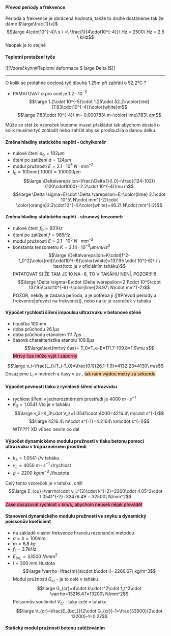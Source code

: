 #### Převod periody a frekvence
Perioda a frekvence je obrácená hodnota, takže to druhé dostaneme tak že dáme $\large\frac{1}{x}$ $$\large 4\cdot10^{-4}\ s \ =\  \frac{1}{4\cdot10^{-4}}\ Hz = 2500\ Hz = 2.5 \ kHz$$
Naopak je to stejně

#### Teplotní protažení tyče
![[Vzorečkynn#Teplotní deformace $ large Delta l$]]

---
O kolik se protáhne ocelová tyč dlouhá 1.25m při zahřátí o 52,2°C ?
- PAMATOVAT $\alpha$ pro ocel je $1.2\cdot 10^{-5}$
$$\large 1.2\cdot 10^{-5}\cdot 1.25\cdot 52.2=\color{red}{7.83\cdot10^{-4}}\color{white}m$$
$$\large 7.83\cdot 10^{-4}\ m= 0.000783\ m=\color{lime}783\ qm$$

Může se stát že vzoreček budeme muset přskládat tak abychom dostali o kolik musíme tyč zchladit nebo zahřát aby se prodloužila o danou délku.

#### Změna hladiny statického napětí - úchylkoměr
- nulové čtení $d_0=102\mu m$
- čtení po zatížení $d=124\mu m$
- modul pružnosti $E=2.1\cdot 10^5\ N\cdot mm^{-2}$ 
- $l_0=100mm (\cdot 1000) = 100000\mu m$
$$\large \Delta\varepsilon=\frac{\Delta l}{l_0}=\frac{(124-102)}{100\cdot1000}=2.2\cdot 10^{-4}\mu m$$
$$\large \Delta \sigma=E\cdot \Delta \varepsilon=E=\color{lime} 2.1\cdot 10^5\ N\cdot mm^{-2}\cdot \color{orange}2.2\cdot10^{-4}\color{white}=46.2\ N\cdot mm^{-2}$$
#### Změna hladiny statického napětí - strunový tenzometr
- nulové čtení $f_0=931Hz$
- čtení po zatížení $f=965Hz$
- modul pružnosti $E=2.1\cdot 10^5\ N\cdot mm^{-2}$ 
- konstanta tenzometru $K=2.14\cdot 10^{-3}\mu m/m Hz^2$
$$\large \Delta\varepsilon=K\cdot[f^2-f_0^2]\color{red}\cdot10^{-6}\color{white}=137.95 \cdot 10^{-6}\ \ \ \text{toto je v oficiálním taháku}$$
PATATOVAT SI ŽE TAM JE 10 NA -6, TO V TAKÁHU NENÍ, POZOR!!!!!!
$$\large \Delta \sigma=E\cdot \Delta \varepsilon=2.1\cdot 10^5\cdot 137.95\cdot10^{-6}=\color{lime}28.97\ N\cdot mm^{-2}$$
POZOR, někdy je zadaná perioda, a je potřeba ji [[#Převod periody a frekvence|převést na frekvenci]], nebo na to je vzoreček v taháku 

#### Výpočet rychlosti šíření impoulsu ultrazvuku v betonové stěně
- tloušťka 100mm 
- doba průchodu $26.1\mu s$
- doba průchodu etanolem $111.7\mu s$
- časová charakteristika etanolu $109.8 \mu s$
$$\large\text{mrtvý čas}= T_0=T_e-E=111.7-109.8=1.9\mu s$$
<mark style="background: #FF5582A6;">Mrtvý čas může vyjít i záporný</mark>

$$\large v_i=\frac{L_i}{T_i-T_0}=\frac{0.1}{26.1-1.9}=4132.23=4130\ m/s$$
	Dosazjeme $L_i$ v metrech a časy v $\mu s$ , <mark style="background: #FFB86CA6;">tak nám vyjdou metry za sekundu</mark>

#### Výpočet pevnosti tlaku z rychlosti šíření ultrazvuku
- rychlost šíření v jednorozměrném prostředí je $4000\ m\cdot s^{-1}$
- $K_3=1.0541$ //to je v taháku 
$$\large v_3=K_3\cdot V_z=1.0541\cdot 4000=4216.4\ m\cdot s^{-1}$$
$$\large 4216.4\ m\cdot s^{-1}=4.2164\ km\cdot s^{-1}$$
WTF??? XD vůbec nevím co dál

#### Výpočet dynamickémo modulu pružnosti v tlaku betonu pomocí ultrazvuku v trojrozměrném prostředí 
- $k_3=1.0541$  //v taháku 
- $v_L=4050\ m\cdot s^{-1}$ //rychlost
- $\varrho = 2200\ kg/m^{-3}$ //hustota

Celý tento vzoreček je v taháku, chill
$$\large E_{cu}=\varrho\cdot v_L^{2}\cdot k^{-2}=2200\cdot 4.05^2\cdot 1.0541^{-2}=32476.49 = 32500\ N/mm^2$$
<mark style="background: #FF5582A6;">Zase dosazovat rychlost v km/s, abychom neuseli nějak převádět</mark>

#### Stanovení dynamického modulu pružnosti ve snyku a dynamický poissonův koeficient
- na základě vlastní frekvence hranolu rezonanční metodou
- $a=b=100mm$
- $m=6.8\ kg$
- $f_t=3.7 kHz$
- $E_{brL}=33500\ N/mm^2$
- $l=300\ mm$
Hustota
$$\large \varrho=\frac{m}{a\cdot b\cdot l}=2266.67\ kg/m^3$$
Modul pružnosti $G_{cr}$ - je to celé v taháku
$$\large G_{cr}=4\cdot k\cdot l^2\cdot f_t^2\cdot \varrho=13216.47=13200\ N/mm^2$$
Poissonův součinitel $V_{cr}$ - taky celé v taháku
$$\large V_{cr}=\frac{E_{bcL}}{2\cdot G_{cr}}-1=\frac{33500}{2\cdot 13200}-1=0.27$$
#### Statický modul pružnosti betonu zatěžováním


